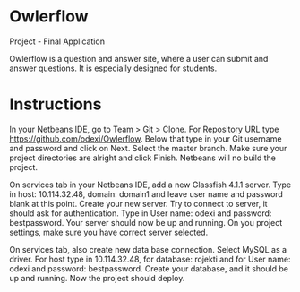# Owlerflow
Project - Final Application

Owlerflow is a question and answer site, where a user can submit and answer questions. It is especially designed for students. 

# Instructions
In your Netbeans IDE, go to Team > Git > Clone. For Repository URL type https://github.com/odexi/Owlerflow. Below that type in your Git username and password and click on Next. Select the master branch. Make sure your project directories are alright and click Finish. Netbeans will no build the project.


On services tab in your Netbeans IDE, add a new Glassfish 4.1.1 server. Type in host: 10.114.32.48, domain: domain1 and leave user name and password blank at this point. Create your new server. Try to connect to server, it should ask for authentication. Type in User name: odexi and password: bestpassword. Your server should now be up and running. On you project settings, make sure you have correct server selected.

On services tab, also create new data base connection. Select MySQL as a driver. For host type in 10.114.32.48, for database: rojekti and for User name: odexi and password: bestpassword. Create your database, and it should be up and running. Now the project should deploy.
